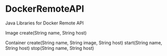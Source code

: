 # DockerRemoteAPI

Java Libraries for Docker Remote API

Image
	create(String name, String host)
	
Container
	create(String name, String image, String host)
	start(String name, String host)
	stop(String name, String host)
